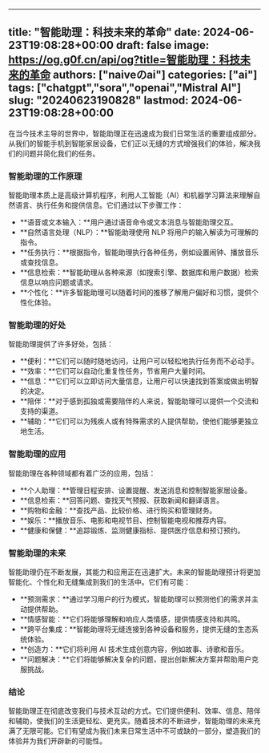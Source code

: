 
---
title: "智能助理：科技未来的革命"
date: 2024-06-23T19:08:28+00:00
draft: false
image: https://og.g0f.cn/api/og?title=智能助理：科技未来的革命
authors: ["naiveのai"]
categories: ["ai"]
tags: ["chatgpt","sora","openai","Mistral AI"]
slug: "20240623190828"
lastmod: 2024-06-23T19:08:28+00:00
---
在当今技术主导的世界中，智能助理正在迅速成为我们日常生活的重要组成部分。从我们的智能手机到智能家居设备，它们正以无缝的方式增强我们的体验，解决我们的问题并简化我们的任务。

### 智能助理的工作原理

智能助理本质上是高级计算机程序，利用人工智能（AI）和机器学习算法来理解自然语言、执行任务和提供信息。它们通过以下步骤工作：

- **语音或文本输入：**用户通过语音命令或文本消息与智能助理交互。
- **自然语言处理（NLP）：**智能助理使用 NLP 将用户的输入解读为可理解的指令。
- **任务执行：**根据指令，智能助理执行各种任务，例如设置闹钟、播放音乐或查找信息。
- **信息检索：**智能助理从各种来源（如搜索引擎、数据库和用户数据）检索信息以响应问题或请求。
- **个性化：**许多智能助理可以随着时间的推移了解用户偏好和习惯，提供个性化体验。

### 智能助理的好处

智能助理提供了许多好处，包括：

- **便利：**它们可以随时随地访问，让用户可以轻松地执行任务而不必动手。
- **效率：**它们可以自动化重复性任务，节省用户大量时间。
- **信息：**它们可以立即访问大量信息，让用户可以快速找到答案或做出明智的决定。
- **陪伴：**对于感到孤独或需要陪伴的人来说，智能助理可以提供一个交流和支持的渠道。
- **辅助：**它们可以为残疾人或有特殊需求的人提供帮助，使他们能够更独立地生活。

### 智能助理的应用

智能助理在各种领域都有着广泛的应用，包括：

- **个人助理：**管理日程安排、设置提醒、发送消息和控制智能家居设备。
- **信息检索：**回答问题、查找天气预报、获取新闻和翻译语言。
- **购物和金融：**查找产品、比较价格、进行购买和管理财务。
- **娱乐：**播放音乐、电影和电视节目、控制智能电视和推荐内容。
- **健康和保健：**追踪锻炼、监测健康指标、提供医疗信息和预订预约。

### 智能助理的未来

智能助理仍在不断发展，其能力和应用正在迅速扩大。未来的智能助理预计将更加智能化、个性化和无缝集成到我们的生活中。它们有可能：

- **预测需求：**通过学习用户的行为模式，智能助理可以预测他们的需求并主动提供帮助。
- **情感智能：**它们将能够理解和响应人类情感，提供情感支持和共鸣。
- **跨平台集成：**智能助理将无缝连接到各种设备和服务，提供无缝的生态系统体验。
- **创造力：**它们将利用 AI 技术生成创意内容，例如故事、诗歌和音乐。
- **问题解决：**它们将能够解决复杂的问题，提出创新解决方案并帮助用户克服挑战。

### 结论

智能助理正在彻底改变我们与技术互动的方式。它们提供便利、效率、信息、陪伴和辅助，使我们的生活更轻松、更充实。随着技术的不断进步，智能助理的未来充满了无限可能。它们有望成为我们未来日常生活中不可或缺的一部分，塑造我们的体验并为我们开辟新的可能性。